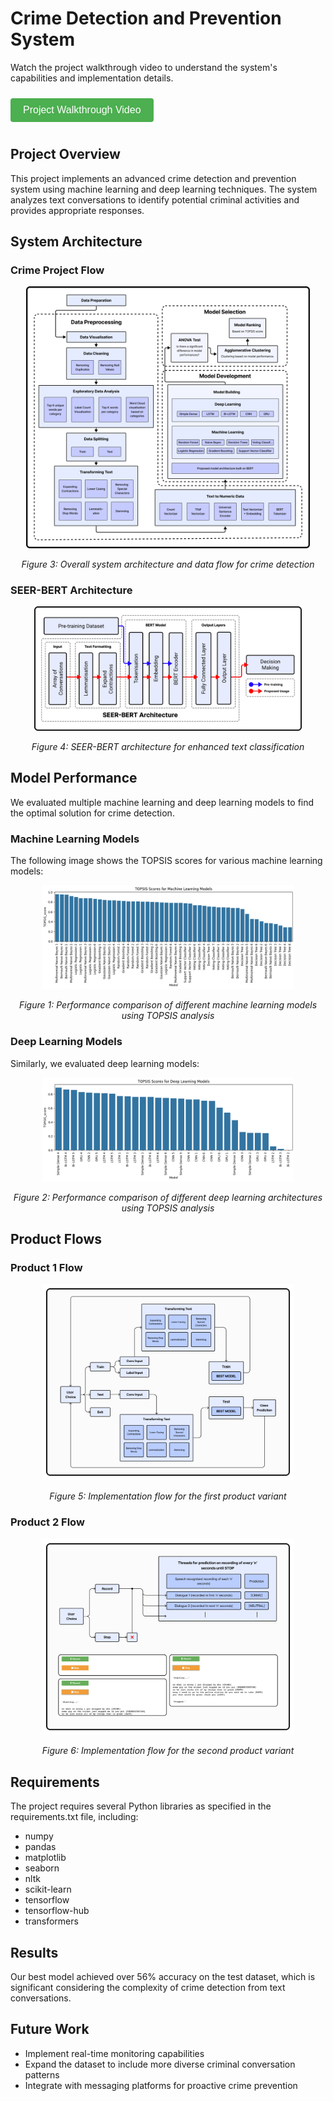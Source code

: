 # Crime Detection and Prevention System

<div>
  <p>Watch the project walkthrough video to understand the system's capabilities and implementation details.</p>
  <a href="https://drive.google.com/drive/folders/1oLmEYCsgdEyM7JGl3QI8dc-m3dASPULt?usp=sharing">
    <button style="background-color: #4CAF50; color: white; padding: 10px 20px; border: none; border-radius: 4px; cursor: pointer; font-size: 16px; margin: 10px 0;">
      Project Walkthrough Video
    </button>
  </a>
</div>

## Project Overview

This project implements an advanced crime detection and prevention system using machine learning and deep learning techniques. The system analyzes text conversations to identify potential criminal activities and provides appropriate responses.

## System Architecture

### Crime Project Flow

<div align="center">
  <img src="assets/CrimeProjectFlow-3.png" alt="Crime Project Flow" width="90%">
  <p><em>Figure 3: Overall system architecture and data flow for crime detection</em></p>
</div>

### SEER-BERT Architecture

<div align="center">
  <img src="assets/SEER-BERT-2.png" alt="SEER-BERT Architecture" width="85%">
  <p><em>Figure 4: SEER-BERT architecture for enhanced text classification</em></p>
</div>

## Model Performance

We evaluated multiple machine learning and deep learning models to find the optimal solution for crime detection.

### Machine Learning Models

The following image shows the TOPSIS scores for various machine learning models:

<div align="center">
  <img src="assets/TOPSIS_scores_Machine Learning.png" alt="Machine Learning Models TOPSIS Scores" width="80%">
  <p><em>Figure 1: Performance comparison of different machine learning models using TOPSIS analysis</em></p>
</div>

### Deep Learning Models

Similarly, we evaluated deep learning models:

<div align="center">
  <img src="assets/TOPSIS_scores_Deep Learning.png" alt="Deep Learning Models TOPSIS Scores" width="80%">
  <p><em>Figure 2: Performance comparison of different deep learning architectures using TOPSIS analysis</em></p>
</div>

## Product Flows

### Product 1 Flow

<div align="center">
  <img src="assets/Product1_Flow.png" alt="Product 1 Flow" width="80%">
  <p><em>Figure 5: Implementation flow for the first product variant</em></p>
</div>

### Product 2 Flow

<div align="center">
  <img src="assets/Product2_Flow.png" alt="Product 2 Flow" width="80%">
  <p><em>Figure 6: Implementation flow for the second product variant</em></p>
</div>

## Requirements

The project requires several Python libraries as specified in the requirements.txt file, including:
- numpy
- pandas
- matplotlib
- seaborn
- nltk
- scikit-learn
- tensorflow
- tensorflow-hub
- transformers

## Results

Our best model achieved over 56% accuracy on the test dataset, which is significant considering the complexity of crime detection from text conversations.

## Future Work

- Implement real-time monitoring capabilities
- Expand the dataset to include more diverse criminal conversation patterns
- Integrate with messaging platforms for proactive crime prevention
